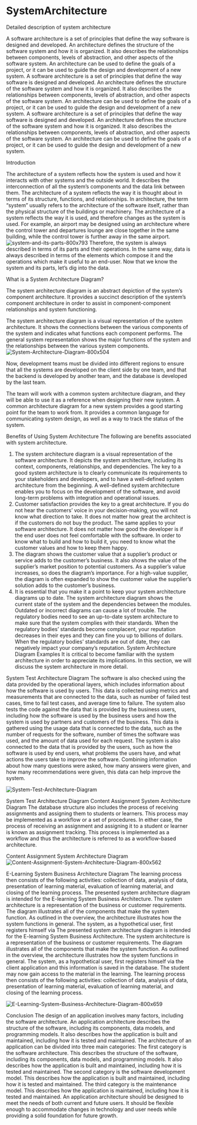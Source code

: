 # SystemArchitecture
Detailed description of system architecture

A software architecture is a set of principles that define the way software is designed and developed. An architecture defines the structure of the software system and how it is organized. It also describes the relationships between components, levels of abstraction, and other aspects of the software system. An architecture can be used to define the goals of a project, or it can be used to guide the design and development of a new system. A software architecture is a set of principles that define the way software is designed and developed. An architecture defines the structure of the software system and how it is organized. It also describes the relationships between components, levels of abstraction, and other aspects of the software system. An architecture can be used to define the goals of a project, or it can be used to guide the design and development of a new system. A software architecture is a set of principles that define the way software is designed and developed. An architecture defines the structure of the software system and how it is organized. It also describes the relationships between components, levels of abstraction, and other aspects of the software system. An architecture can be used to define the goals of a project, or it can be used to guide the design and development of a new system.

Introduction

The architecture of a system reflects how the system is used and how it interacts with other systems and the outside world. It describes the interconnection of all the system’s components and the data link between them. The architecture of a system reflects the way it is thought about in terms of its structure, functions, and relationships. In architecture, the term “system” usually refers to the architecture of the software itself, rather than the physical structure of the buildings or machinery. The architecture of a system reflects the way it is used, and therefore changes as the system is used. For example, an airport may be designed using an architecture where the control tower and departures lounge are close together in the same building, while the control tower is further away in the same airport.
![system-and-its-parts-800x793](https://user-images.githubusercontent.com/81725794/177192232-b2f1c12f-7741-4661-9861-97447b08ea34.png)
Therefore, the system is always described in terms of its parts and their operations. In the same way, data is always described in terms of the elements which compose it and the operations which make it useful to an end-user. Now that we know the system and its parts, let’s dig into the data.

What is a System Architecture Diagram? 

The system architecture diagram is an abstract depiction of the system’s component architecture. It provides a succinct description of the system’s component architecture in order to assist in component-component relationships and system functioning. 

The system architecture diagram is a visual representation of the system architecture. It shows the connections between the various components of the system and indicates what functions each component performs. The general system representation shows the major functions of the system and the relationships between the various system components.
![System-Architecture-Diagram-800x504](https://user-images.githubusercontent.com/81725794/177192445-d0d80454-9590-48ef-b48c-fa18f1a536ed.png)

Now, development teams must be divided into different regions to ensure that all the systems are developed on the client side by one team, and that the backend is developed by another team, and the database is developed by the last team.

The team will work with a common system architecture diagram, and they will be able to use it as a reference when designing their new system. A common architecture diagram for a new system provides a good starting point for the team to work from. It provides a common language for communicating system design, as well as a way to track the status of the system.


Benefits of Using System Architecture
The following are benefits associated with system architecture.

1. The system architecture diagram is a visual representation of the software architecture. It depicts the system architecture, including its context, components, relationships, and dependencies. The key to a good system architecture is to clearly communicate its requirements to your stakeholders and developers, and to have a well-defined system architecture from the beginning. A well-defined system architecture enables you to focus on the development of the software, and avoid long-term problems with integration and operational issues.
2. Customer satisfaction provides the key to a great architecture. If you do not hear the customers’ voice in your decision-making, you will not know what direction to take. It does not matter how great the architect is if the customers do not buy the product. The same applies to your software architecture. It does not matter how good the developer is if the end user does not feel comfortable with the software. In order to know what to build and how to build it, you need to know what the customer values and how to keep them happy.
3. The diagram shows the customer value that a supplier’s product or service adds to the customer’s business. It also shows the value of the supplier’s market position to potential customers. As a supplier’s value increases, so does the diagram’s importance. For a high-value supplier, the diagram is often expanded to show the customer value the supplier’s solution adds to the customer’s business.
4. It is essential that you make it a point to keep your system architecture diagrams up to date. The system architecture diagram shows the current state of the system and the dependencies between the modules. Outdated or incorrect diagrams can cause a lot of trouble. The regulatory bodies need to see an up-to-date system architecture to make sure that the system complies with their standards. When the regulatory bodies’ standards become complacent, your reputation decreases in their eyes and they can fine you up to billions of dollars. When the regulatory bodies’ standards are out of date, they can negatively impact your company’s reputation.
System Architecture Diagram Examples
It is critical to become familiar with the system architecture in order to appreciate its implications. In this section, we will discuss the system architecture in more detail.

System Test Architecture Diagram
The software is also checked using the data provided by the operational layers, which includes information about how the software is used by users. This data is collected using metrics and measurements that are connected to the data, such as number of failed test cases, time to fail test cases, and average time to failure. The system also tests the code against the data that is provided by the business users, including how the software is used by the business users and how the system is used by partners and customers of the business. This data is gathered using the usage data that is connected to the data, such as the number of requests for the software, number of times the software was used, and the amount of data used for each request. The system is also connected to the data that is provided by the users, such as how the software is used by end users, what problems the users have, and what actions the users take to improve the software. Combining information about how many questions were asked, how many answers were given, and how many recommendations were given, this data can help improve the system.

![System-Test-Architecture-Diagram](https://user-images.githubusercontent.com/81725794/177193029-8b58f9b5-db8e-4b6e-a030-721bbe2b2d97.png)


System Test Architecture Diagram
Content Assignment System Architecture Diagram
The database structure also includes the process of receiving assignments and assigning them to students or learners. This process may be implemented as a workflow or a set of procedures. In either case, the process of receiving an assignment and assigning it to a student or learner is known as assignment tracking. This process is implemented as a workflow and thus the architecture is referred to as a workflow-based architecture.

Content Assignment System Architecture Diagram
![Content-Assignment-System-Architecture-Diagram-800x562](https://user-images.githubusercontent.com/81725794/177193045-06ee7f2e-00fb-47d6-a9c0-b7fc83f4ad2a.png)

E-Learning System Business Architecture Diagram
The learning process then consists of the following activities: collection of data, analysis of data, presentation of learning material, evaluation of learning material, and closing of the learning process. The presented system architecture diagram is intended for the E-learning System Business Architecture. The system architecture is a representation of the business or customer requirements. The diagram illustrates all of the components that make the system function. As outlined in the overview, the architecture illustrates how the system functions in general. The system, as a hypothetical user, first registers himself via The presented system architecture diagram is intended for the E-learning System Business Architecture. The system architecture is a representation of the business or customer requirements. The diagram illustrates all of the components that make the system function. As outlined in the overview, the architecture illustrates how the system functions in general. The system, as a hypothetical user, first registers himself via the client application and this information is saved in the database. The student may now gain access to the material in the learning. The learning process then consists of the following activities: collection of data, analysis of data, presentation of learning material, evaluation of learning material, and closing of the learning process.

![E-Learning-System-Business-Architecture-Diagram-800x659](https://user-images.githubusercontent.com/81725794/177193179-8cd254bb-5d84-4a63-8b36-d61fe6189748.png)

Conclusion
The design of an application involves many factors, including the software architecture. An application architecture describes the structure of the software, including its components, data models, and programming models. It also describes how the application is built and maintained, including how it is tested and maintained. The architecture of an application can be divided into three main categories: The first category is the software architecture. This describes the structure of the software, including its components, data models, and programming models. It also describes how the application is built and maintained, including how it is tested and maintained. The second category is the software development model. This describes how the application is built and maintained, including how it is tested and maintained. The third category is the maintenance model. This describes how the application is maintained, including how it is tested and maintained. An application architecture should be designed to meet the needs of both current and future users. It should be flexible enough to accommodate changes in technology and user needs while providing a solid foundation for future growth.
